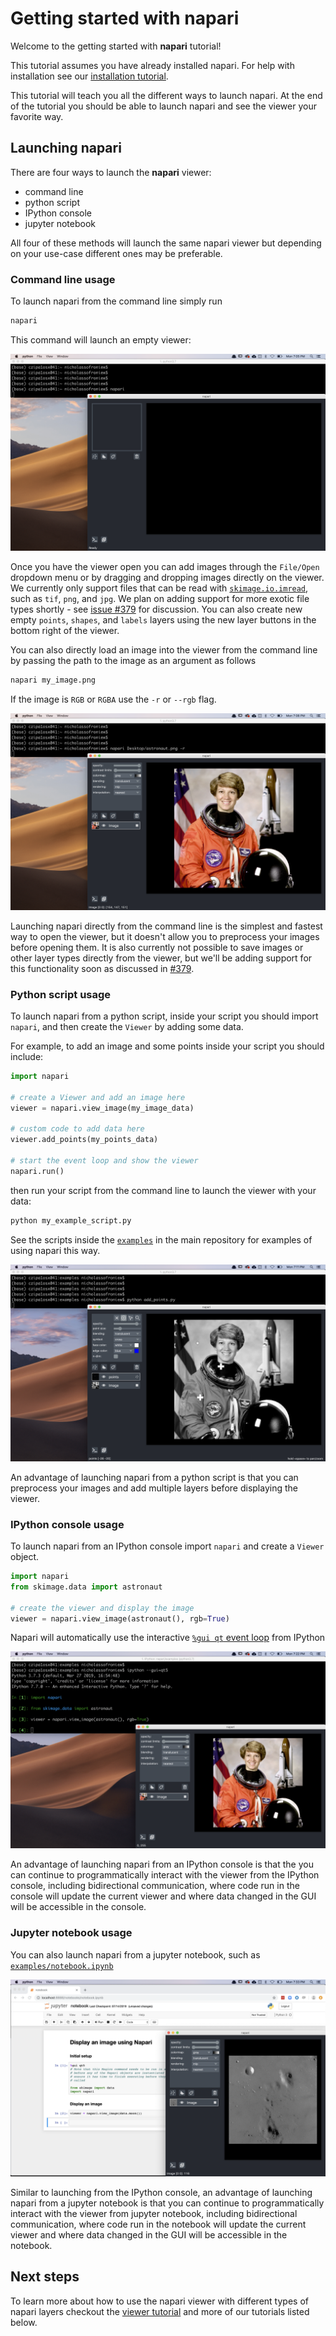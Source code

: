 # Getting started with napari

Welcome to the getting started with **napari** tutorial!

This tutorial assumes you have already installed napari.
For help with installation see our [installation tutorial](./installation).

This tutorial will teach you all the different ways to launch napari.
At the end of the tutorial you should be able to launch napari and see the viewer your favorite way.

## Launching napari

There are four ways to launch the **napari** viewer:

- command line
- python script
- IPython console
- jupyter notebook

All four of these methods will launch the same napari viewer
but depending on your use-case different ones may be preferable.

### Command line usage

To launch napari from the command line simply run

```sh
napari
```

This command will launch an empty viewer:

![image: an empty napari viewer](assets/launch_cli_empty.png)

Once you have the viewer open you can add images through the `File/Open` dropdown menu
or by dragging and dropping images directly on the viewer.
We currently only support files that can be read with [`skimage.io.imread`](https://scikit-image.org/docs/dev/api/skimage.io.html#skimage.io.imread),
such as `tif`, `png`, and `jpg`.
We plan on adding support for more exotic file types shortly - see [issue #379](https://github.com/napari/napari/issues/379) for discussion.
You can also create new empty `points`, `shapes`, and `labels` layers using the new layer buttons in the bottom right of the viewer.

You can also directly load an image into the viewer from the command line by passing the path to the image as an argument as follows

```sh
napari my_image.png
```

If the image is `RGB` or `RGBA` use the `-r` or `--rgb` flag.

![image: napari viewer displaying an image layer](assets/launch_cli_image.png)

Launching napari directly from the command line is the simplest and fastest way to open the viewer,
but it doesn't allow you to preprocess your images before opening them.
It is also currently not possible to save images or other layer types directly from the viewer,
but we'll be adding support for this functionality soon as discussed in [#379](https://github.com/napari/napari/issues/379).

### Python script usage

To launch napari from a python script, inside your script you should import `napari`,
and then create the `Viewer` by adding some data.

For example, to add an image and some points inside your script you should include:

```python
import napari

# create a Viewer and add an image here
viewer = napari.view_image(my_image_data)

# custom code to add data here
viewer.add_points(my_points_data)

# start the event loop and show the viewer
napari.run()
```

then run your script from the command line to launch the viewer with your data:

```sh
python my_example_script.py
```

See the scripts inside the [`examples`](https://github.com/napari/napari/tree/master/examples) in the main repository for examples of using napari this way.

![image: napari launched from a python script](assets/launch_script.png)

An advantage of launching napari from a python script
is that you can preprocess your images and add multiple layers before displaying the viewer.

### IPython console usage

To launch napari from an IPython console import `napari` and create a `Viewer` object.

```python
import napari
from skimage.data import astronaut

# create the viewer and display the image
viewer = napari.view_image(astronaut(), rgb=True)
```

Napari will automatically use the interactive [`%gui qt` event
loop](https://ipython.readthedocs.io/en/stable/config/eventloops.html#integrating-with-gui-event-loops)
from IPython

![image: napari launched from ipython](assets/launch_ipython.png)

An advantage of launching napari from an IPython console
is that the you can continue to programmatically interact with the viewer from the IPython console,
including bidirectional communication, where code run in the console will update the current viewer
and where data changed in the GUI will be accessible in the console.

### Jupyter notebook usage

You can also launch napari from a jupyter notebook,
such as [`examples/notebook.ipynb`](https://github.com/napari/napari/tree/master/examples/notebook.ipynb)

![image: napari launched from a jupyter notebook](assets/launch_jupyter.png)

Similar to launching from the IPython console,
an advantage of launching napari from a jupyter notebook
is that you can continue to programmatically interact with the viewer from jupyter notebook,
including bidirectional communication, where code run in the notebook will update the current viewer
and where data changed in the GUI will be accessible in the notebook.

## Next steps

To learn more about how to use the napari viewer with different types of napari layers
checkout the [viewer tutorial](./viewer) and more of our tutorials listed below.
